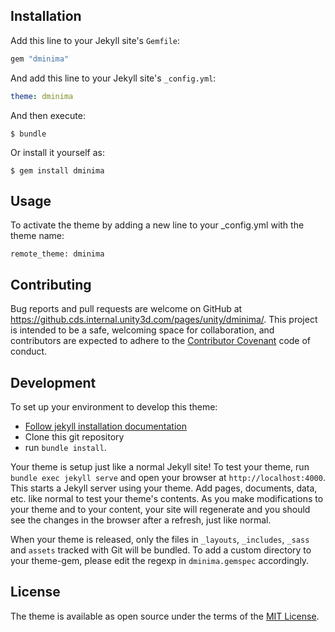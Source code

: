 
## Installation

Add this line to your Jekyll site's `Gemfile`:

```ruby
gem "dminima"
```

And add this line to your Jekyll site's `_config.yml`:

```yaml
theme: dminima
```

And then execute:

    $ bundle

Or install it yourself as:

    $ gem install dminima

## Usage

To activate the theme by adding a new line to your _config.yml with the theme name:

    remote_theme: dminima

## Contributing

Bug reports and pull requests are welcome on GitHub at https://github.cds.internal.unity3d.com/pages/unity/dminima/. This project is intended to be a safe, welcoming space for collaboration, and contributors are expected to adhere to the [Contributor Covenant](http://contributor-covenant.org) code of conduct.

## Development

To set up your environment to develop this theme:
- [Follow jekyll installation documentation](https://jekyllrb.com/docs/installation/)
- Clone this git repository
- run `bundle install`.

Your theme is setup just like a normal Jekyll site! To test your theme, run `bundle exec jekyll serve` and open your browser at `http://localhost:4000`. This starts a Jekyll server using your theme. Add pages, documents, data, etc. like normal to test your theme's contents. As you make modifications to your theme and to your content, your site will regenerate and you should see the changes in the browser after a refresh, just like normal.

When your theme is released, only the files in `_layouts`, `_includes`, `_sass` and `assets` tracked with Git will be bundled.
To add a custom directory to your theme-gem, please edit the regexp in `dminima.gemspec` accordingly.

## License

The theme is available as open source under the terms of the [MIT License](https://opensource.org/licenses/MIT).

